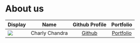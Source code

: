 # About us

Display |      Name      | Github Profile | Portfolio 
--------|:--------------:|:--------------:|:---------:
![](https://via.placeholder.com/100.png?text=Photo) | Charly Chandra | [Github](https://github.com/) | [Portfolio](charly2312)

